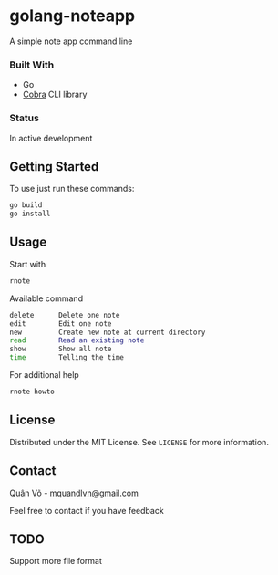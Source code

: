 # golang-noteapp
A simple note app command line

### Built With
* Go
* [Cobra](https://github.com/spf13/cobra) CLI library

### Status
In active development

## Getting Started

To use just run these commands:
```sh
go build
go install
```

## Usage
Start with
```sh
rnote
```

Available command
```sh
delete      Delete one note
edit        Edit one note
new         Create new note at current directory
read        Read an existing note
show        Show all note 
time        Telling the time
```

For additional help
```sh
rnote howto
```

## License

Distributed under the MIT License. See `LICENSE` for more information.

## Contact 
Quân Võ - mquandlvn@gmail.com

Feel free to contact if you have feedback

## TODO
Support more file format